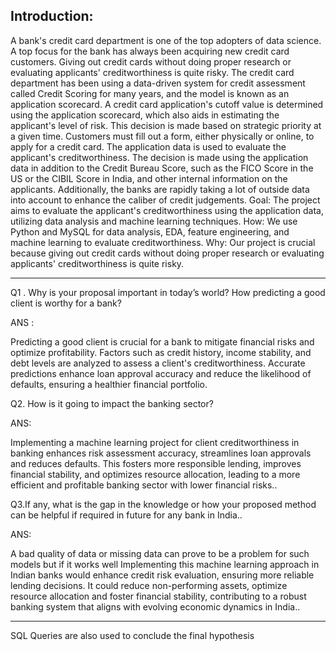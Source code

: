 Introduction:
---
A bank's credit card department is one of the top adopters of data science. A top focus for the bank has always been acquiring new credit card customers. Giving out credit cards without doing proper research or evaluating applicants' creditworthiness is quite risky. The credit card department has been using a data-driven system for credit assessment called Credit Scoring for many years, and the model is known as an application scorecard. A credit card application's cutoff value is determined using the application scorecard, which also aids in estimating the applicant's level of risk. This decision is made based on strategic priority at a given time.
Customers must fill out a form, either physically or online, to apply for a credit card. The application data is used to evaluate the applicant's creditworthiness. The decision is made using the application data in addition to the Credit Bureau Score, such as the FICO Score in the US or the CIBIL Score in India, and other internal information on the applicants. Additionally, the banks are rapidly taking a lot of outside data into account to enhance the caliber of credit judgements.
Goal: The project aims to evaluate the applicant's creditworthiness using the application data, utilizing data analysis and machine learning techniques.
How: We use Python and MySQL for data analysis, EDA, feature engineering, and machine learning to evaluate creditworthiness.
Why: Our project is crucial because giving out credit cards without doing proper research or evaluating applicants' creditworthiness is quite risky.

---

Q1 . Why is your proposal important in today’s world? How predicting a good client is worthy for a bank? 

ANS :

Predicting a good client is crucial for a bank to mitigate financial risks and optimize profitability. Factors such as credit history, income stability, and debt levels are analyzed to assess a client's creditworthiness. Accurate predictions enhance loan approval accuracy and reduce the likelihood of defaults, ensuring a healthier financial portfolio.

Q2. How is it going to impact the banking sector? 

ANS:

Implementing a machine learning project for client creditworthiness in banking enhances risk assessment accuracy, streamlines loan approvals and reduces defaults. This fosters more responsible lending, improves financial stability, and optimizes resource allocation, leading to a more efficient and profitable banking sector with lower financial risks..

Q3.If any, what is the gap in the knowledge or how your proposed method can be helpful if required in future for any bank in India..

ANS:

A bad quality of data or missing data can prove to be a problem for such models but if it works well Implementing this machine learning approach in Indian banks would enhance credit risk evaluation, ensuring more reliable lending decisions. It could reduce non-performing assets, optimize resource allocation and foster financial stability, contributing to a robust banking system that aligns with evolving economic dynamics in India..

--- 
SQL Queries are also used to conclude the final hypothesis
